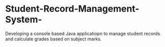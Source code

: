 # Student-Record-Management-System-
Developing a  console based Java applicatiopn to manage student records and calculate grades based on subject marks. 
